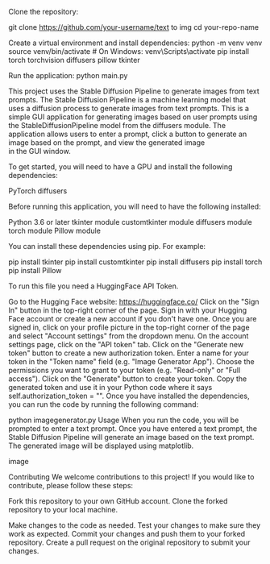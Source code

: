 Clone the repository:

git clone https://github.com/your-username/text to img 
cd your-repo-name


Create a virtual environment and install dependencies:
python -m venv venv
source venv/bin/activate  # On Windows: venv\Scripts\activate
pip install torch torchvision diffusers pillow tkinter


Run the application:
python main.py

This project uses the Stable Diffusion Pipeline to generate images from text prompts. The Stable Diffusion Pipeline is a machine learning model that uses a diffusion process to generate images from text prompts. This is a simple GUI application for generating images based on user prompts using the StableDiffusionPipeline model from the diffusers module. The application allows users to enter a prompt, click a button to generate an image based on the prompt, and view the generated image in the GUI window.

To get started, you will need to have a GPU and install the following dependencies:

PyTorch
diffusers

Before running this application, you will need to have the following installed:

Python 3.6 or later
tkinter module
customtkinter module
diffusers module
torch module
Pillow module

You can install these dependencies using pip. For example:

pip install tkinter
pip install customtkinter
pip install diffusers
pip install torch
pip install Pillow

To run this file you need a HuggingFace API Token.

Go to the Hugging Face website: https://huggingface.co/
Click on the "Sign In" button in the top-right corner of the page.
Sign in with your Hugging Face account or create a new account if you don't have one.
Once you are signed in, click on your profile picture in the top-right corner of the page and select "Account settings" from the dropdown menu.
On the account settings page, click on the "API token" tab.
Click on the "Generate new token" button to create a new authorization token.
Enter a name for your token in the "Token name" field (e.g. "Image Generator App").
Choose the permissions you want to grant to your token (e.g. "Read-only" or "Full access").
Click on the "Generate" button to create your token.
Copy the generated token and use it in your Python code where it says self.authorization_token = "".
Once you have installed the dependencies, you can run the code by running the following command:

python imagegenerator.py
Usage
When you run the code, you will be prompted to enter a text prompt. Once you have entered a text prompt, the Stable Diffusion Pipeline will generate an image based on the text prompt. The generated image will be displayed using matplotlib.

image

Contributing
We welcome contributions to this project! If you would like to contribute, please follow these steps:

Fork this repository to your own GitHub account.
Clone the forked repository to your local machine.

Make changes to the code as needed.
Test your changes to make sure they work as expected.
Commit your changes and push them to your forked repository.
Create a pull request on the original repository to submit your changes.




